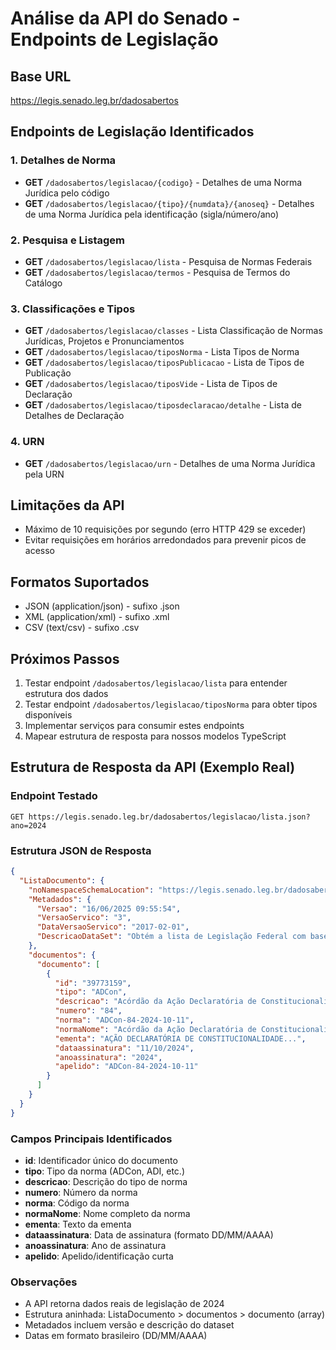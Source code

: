 # Análise da API do Senado - Endpoints de Legislação

## Base URL
https://legis.senado.leg.br/dadosabertos

## Endpoints de Legislação Identificados

### 1. Detalhes de Norma
- **GET** `/dadosabertos/legislacao/{codigo}` - Detalhes de uma Norma Jurídica pelo código
- **GET** `/dadosabertos/legislacao/{tipo}/{numdata}/{anoseq}` - Detalhes de uma Norma Jurídica pela identificação (sigla/número/ano)

### 2. Pesquisa e Listagem
- **GET** `/dadosabertos/legislacao/lista` - Pesquisa de Normas Federais
- **GET** `/dadosabertos/legislacao/termos` - Pesquisa de Termos do Catálogo

### 3. Classificações e Tipos
- **GET** `/dadosabertos/legislacao/classes` - Lista Classificação de Normas Jurídicas, Projetos e Pronunciamentos
- **GET** `/dadosabertos/legislacao/tiposNorma` - Lista Tipos de Norma
- **GET** `/dadosabertos/legislacao/tiposPublicacao` - Lista de Tipos de Publicação
- **GET** `/dadosabertos/legislacao/tiposVide` - Lista de Tipos de Declaração
- **GET** `/dadosabertos/legislacao/tiposdeclaracao/detalhe` - Lista de Detalhes de Declaração

### 4. URN
- **GET** `/dadosabertos/legislacao/urn` - Detalhes de uma Norma Jurídica pela URN

## Limitações da API
- Máximo de 10 requisições por segundo (erro HTTP 429 se exceder)
- Evitar requisições em horários arredondados para prevenir picos de acesso

## Formatos Suportados
- JSON (application/json) - sufixo .json
- XML (application/xml) - sufixo .xml  
- CSV (text/csv) - sufixo .csv

## Próximos Passos
1. Testar endpoint `/dadosabertos/legislacao/lista` para entender estrutura dos dados
2. Testar endpoint `/dadosabertos/legislacao/tiposNorma` para obter tipos disponíveis
3. Implementar serviços para consumir estes endpoints
4. Mapear estrutura de resposta para nossos modelos TypeScript



## Estrutura de Resposta da API (Exemplo Real)

### Endpoint Testado
`GET https://legis.senado.leg.br/dadosabertos/legislacao/lista.json?ano=2024`

### Estrutura JSON de Resposta
```json
{
  "ListaDocumento": {
    "noNamespaceSchemaLocation": "https://legis.senado.leg.br/dadosabertos/dados/ListaDocumentov3.xsd",
    "Metadados": {
      "Versao": "16/06/2025 09:55:54",
      "VersaoServico": "3",
      "DataVersaoServico": "2017-02-01",
      "DescricaoDataSet": "Obtém a lista de Legislação Federal com base nos parâmetros informados."
    },
    "documentos": {
      "documento": [
        {
          "id": "39773159",
          "tipo": "ADCon",
          "descricao": "Acórdão da Ação Declaratória de Constitucionalidade",
          "numero": "84",
          "norma": "ADCon-84-2024-10-11",
          "normaNome": "Acórdão da Ação Declaratória de Constitucionalidade nº 84 de 11/10/2024",
          "ementa": "AÇÃO DECLARATÓRIA DE CONSTITUCIONALIDADE...",
          "dataassinatura": "11/10/2024",
          "anoassinatura": "2024",
          "apelido": "ADCon-84-2024-10-11"
        }
      ]
    }
  }
}
```

### Campos Principais Identificados
- **id**: Identificador único do documento
- **tipo**: Tipo da norma (ADCon, ADI, etc.)
- **descricao**: Descrição do tipo de norma
- **numero**: Número da norma
- **norma**: Código da norma
- **normaNome**: Nome completo da norma
- **ementa**: Texto da ementa
- **dataassinatura**: Data de assinatura (formato DD/MM/AAAA)
- **anoassinatura**: Ano de assinatura
- **apelido**: Apelido/identificação curta

### Observações
- A API retorna dados reais de legislação de 2024
- Estrutura aninhada: ListaDocumento > documentos > documento (array)
- Metadados incluem versão e descrição do dataset
- Datas em formato brasileiro (DD/MM/AAAA)

